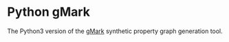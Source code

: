 # Python gMark
The Python3 version of the [gMark](https://github.com/graphMark/gmark) synthetic property graph generation tool.
